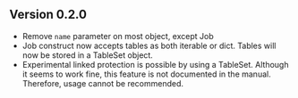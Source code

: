 ## Version 0.2.0 ##

- Remove `name` parameter on most object, except Job
- Job construct now accepts tables as both iterable or dict.
  Tables will now be stored in a TableSet object.
- Experimental linked protection is possible by using a TableSet.
  Although it seems to work fine, this feature is not documented in the manual.
  Therefore, usage cannot be recommended.
